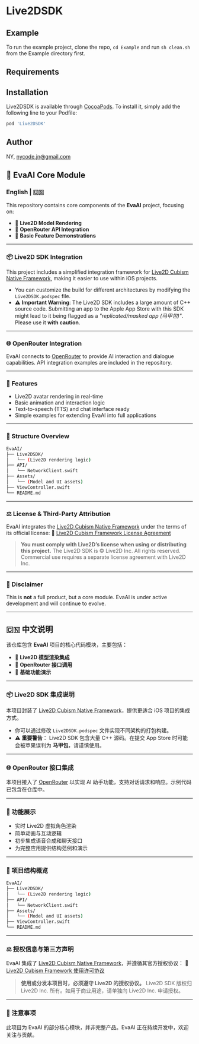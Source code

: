 # Live2DSDK

## Example

To run the example project, clone the repo, `cd Example` and run `sh clean.sh` from the Example directory first.

## Requirements

## Installation

Live2DSDK is available through [CocoaPods](https://cocoapods.org). To install
it, simply add the following line to your Podfile:

```ruby
pod 'Live2DSDK'
```

## Author

NY, nycode.jn@gmail.com


## 🌟 EvaAI Core Module

### English | 🇺🇸

This repository contains core components of the **EvaAI** project, focusing on:

* 🎨 **Live2D Model Rendering**
* 🔌 **OpenRouter API Integration**
* 🧪 **Basic Feature Demonstrations**

---

### 📦 Live2D SDK Integration

This project includes a simplified integration framework for [Live2D Cubism Native Framework](https://github.com/Live2D/CubismNativeFramework), making it easier to use within iOS projects.

* You can customize the build for different architectures by modifying the `Live2DSDK.podspec` file.
* ⚠️ **Important Warning**:
  The Live2D SDK includes a large amount of C++ source code. Submitting an app to the Apple App Store with this SDK might lead to it being flagged as a *"replicated/masked app (马甲包)"*.
  Please use it **with caution**.

---

### 🌐 OpenRouter Integration

EvaAI connects to [OpenRouter](https://openrouter.ai) to provide AI interaction and dialogue capabilities. API integration examples are included in the repository.

---

### 🚀 Features

* Live2D avatar rendering in real-time
* Basic animation and interaction logic
* Text-to-speech (TTS) and chat interface ready
* Simple examples for extending EvaAI into full applications

---

### 📁 Structure Overview


```bash
EvaAI/
├── Live2DSDK/
│   └── (Live2D rendering logic)
├── API/
│   └── NetworkClient.swift
├── Assets/
│   └── (Model and UI assets)
├── ViewController.swift
└── README.md
```

---

### ⚖️ License & Third-Party Attribution

EvaAI integrates the [Live2D Cubism Native Framework](https://github.com/Live2D/CubismNativeFramework) under the terms of its official license:
📄 [Live2D Cubism Framework License Agreement](https://github.com/Live2D/CubismNativeFramework/blob/develop/LICENSE.md)

> **You must comply with Live2D’s license when using or distributing this project.**
> The Live2D SDK is © Live2D Inc. All rights reserved. Commercial use requires a separate license agreement with Live2D Inc.

---

### 📌 Disclaimer

This is **not** a full product, but a core module. EvaAI is under active development and will continue to evolve.

---

## 🇨🇳 中文说明

该仓库包含 **EvaAI** 项目的核心代码模块，主要包括：

* 🎨 **Live2D 模型渲染集成**
* 🔌 **OpenRouter 接口调用**
* 🧪 **基础功能演示**

---

### 📦 Live2D SDK 集成说明

本项目封装了 [Live2D Cubism Native Framework](https://github.com/Live2D/CubismNativeFramework)，提供更适合 iOS 项目的集成方式。

* 你可以通过修改 `Live2DSDK.podspec` 文件实现不同架构的打包构建。
* ⚠️ **重要警告**：
  Live2D SDK 包含大量 C++ 源码。在提交 App Store 时可能会被苹果误判为 **马甲包**，请谨慎使用。

---

### 🌐 OpenRouter 接口集成

本项目接入了 [OpenRouter](https://openrouter.ai) 以实现 AI 助手功能，支持对话请求和响应。示例代码已包含在仓库中。

---

### 🚀 功能展示

* 实时 Live2D 虚拟角色渲染
* 简单动画与互动逻辑
* 初步集成语音合成和聊天接口
* 为完整应用提供结构范例和演示

---

### 📁 项目结构概览

```bash
EvaAI/
├── Live2DSDK/
│   └── (Live2D rendering logic)
├── API/
│   └── NetworkClient.swift
├── Assets/
│   └── (Model and UI assets)
├── ViewController.swift
└── README.md
```

---

### ⚖️ 授权信息与第三方声明

EvaAI 集成了 [Live2D Cubism Native Framework](https://github.com/Live2D/CubismNativeFramework)，并遵循其官方授权协议：
📄 [Live2D Cubism Framework 使用许可协议](https://github.com/Live2D/CubismNativeFramework/blob/develop/LICENSE.md)

> **使用或分发本项目时，必须遵守 Live2D 的授权协议。**
> Live2D SDK 版权归 Live2D Inc. 所有。如用于商业用途，请单独向 Live2D Inc. 申请授权。

---

### 📌 注意事项

此项目为 EvaAI 的部分核心模块，并非完整产品。EvaAI 正在持续开发中，欢迎关注与贡献。
